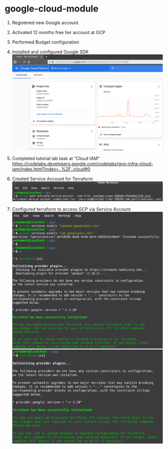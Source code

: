 # google-cloud-module

1. Registered new Google account

2. Activated 12 months free tier account at GCP

3. Performed Budget configuration

4. Installed and configured Google SDK
![screenshot of sample](scr/1.png)
5. Completed tutorial lab task at “Cloud IAM” https://codelabs.developers.google.com/codelabs/gcp-infra-cloud-iam/index.html?index=..%2F..cloud#0

6. Created Service Account for Terraform
![screenshot of sample](scr/2.png)
7. Configured terraform to access GCP via Service Account
![screenshot of sample](scr/3.png)
![screenshot of sample](scr/4.png)